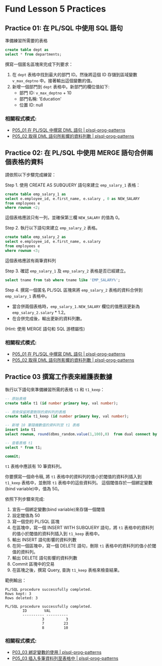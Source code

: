 # Fund Lesson 5 Practices


## Practice 01: 在 PL/SQL 中使用 SQL 語句

準備練習所需要的表格
```sql
create table dept as 
select * from departments;
```

撰寫一個匿名區塊來完成下列要求：

1. 在 `dept` 表格中找到最大的部門 ID。然後將這個 ID 存儲到區域變數 `v_max_deptno` 中。接著輸出這個變數的值。
2. 新增一個部門到 `dept` 表格中。新部門的欄位值如下:
   - 部門 ID: `v_max_deptno` + 10
   - 部門名稱: 'Education'
   - 位置 ID: null


### 相關程式模式:
- [P05_01 在 PL/SQL 中撰寫 DML 語句 | plsql-prog-patterns](https://hychen39.gitbook.io/plsql-prog-patterns/ch05/05-01-write-dml-stmt)
- [P05_02 取得 DML 語句所影響的資料列數 | plsql-prog-patterns](https://hychen39.gitbook.io/plsql-prog-patterns/ch05/05-02-obtain-num-affected-rows)


## Practice 02: 在 PL/SQL 中使用 MERGE 語句合併兩個表格的資料

請依照以下步驟完成練習：

Step 1. 使用 CREATE AS SUBQUERY 語句來建立 `emp_salary_1` 表格：
```sql
create table emp_salary_1 as
select e.employee_id, e.first_name, e.salary , 0 as NEW_SALARY
from employees e
where rownum <2;
```
這個表格應該只有一列，並確保第三欄 `NEW_SALARY` 的值為 0。
    

Step 2. 執行以下語句來建立 `emp_salary_2` 表格。
```sql
create table emp_salary_2 as
select e.employee_id, e.first_name, e.salary 
from employees e
where rownum <3;
```
這個表格應該有兩筆資料列


Step 3. 確認 `emp_salary_1` 及 `emp_salary_2` 表格是否已經建立。
```sql
select tname from tab where tname like 'EMP_SALARY%';
```

Step 4. 撰寫一個匿名 PL/SQL 區塊來將 `emp_salary_2` 表格的資料合併到 `emp_salary_1` 表格中。
   - 當合併兩個表格時，`emp_salary_1.NEW_SALARY` 欄位的值應該更新為 `emp_salary_2.salary` * 1.2。
   - 在合併完成後，輸出更新的資料列數。

(Hint: 使用 MERGE 語句和 SQL 游標屬性)

### 相關程式模式:

- [P05_01 在 PL/SQL 中撰寫 DML 語句 | plsql-prog-patterns](https://hychen39.gitbook.io/plsql-prog-patterns/ch05/05-01-write-dml-stmt)
- [P05_02 取得 DML 語句所影響的資料列數 | plsql-prog-patterns](https://hychen39.gitbook.io/plsql-prog-patterns/ch05/05-02-obtain-num-affected-rows)

## Practice 03 撰寫工作表來維護表數據

執行以下語句來準備練習所需的表格 `t1` 和 `t1_keep`：

```sql
-- 原始表格
create table t1 (id number primary key, val number);

-- 用來保留將要刪除的資料列的表格
create table t1_keep (id number primary key, val number);

-- 新增 10 筆隨機數值的資料列至 t1 表格
insert into t1 
select rownum, round(dbms_random.value(1,100),0)  from dual connect by level <= 10;

-- 查看表格 t1
select * from t1;

commit;
```
`t1` 表格中應該有 10 筆資料列。

你要撰寫一個命令稿, 將 `t1` 表格中的資料列的值小於閾值的資料列插入到 `t1_keep` 表格中，並刪除 `t1` 表格中的這些資料列。
這個閾值存於一個綁定變數(bind variable)中，值為 50。

依照下列步驟來完成:

1. 宣告一個綁定變數(bind variable)來存儲一個閾值
2. 設定閾值為 50
3. 寫一個空的 PL/SQL 區塊
4. 在區塊中，寫一個 INSERT WITH SUBQUERY 語句，將 `t1` 表格中的資料列的值小於閾值的資料列插入到 `t1_keep` 表格中。
5. 輸出 INSERT 語句影響的資料列數
6. 在同一個區塊中，寫一個 DELETE 語句，刪除 `t1` 表格中的資料列的值小於閾值的資料列。
7. 輸出 DELETE 語句影響的資料列數
8. Commit 區塊中的交易
9. 在區塊之後，撰寫 Query, 查詢 `t1_keep` 表格來檢查結果。

範例輸出：
```
PL/SQL procedure successfully completed.
Rows kept: 3
Rows deleted: 3

PL/SQL procedure successfully completed.
        ID        VAL
        ---------- ----------
                 3          3         
                 7         23         
                 8         10
```

### 相關程式模式:

- [P03_03 綁定變數的使用 | plsql-prog-patterns](https://hychen39.gitbook.io/plsql-prog-patterns/ch03/03-03-bind-var)
- [P05_03 插入多筆資料列至表格中 | plsql-prog-patterns](https://hychen39.gitbook.io/plsql-prog-patterns/ch05/05-03-insert-multi-rows)
